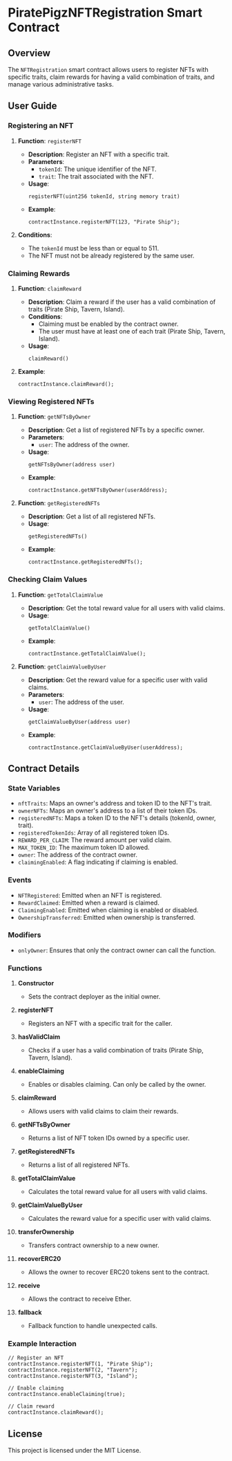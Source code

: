
# PiratePigzNFTRegistration Smart Contract

## Overview

The `NFTRegistration` smart contract allows users to register NFTs with specific traits, claim rewards for having a valid combination of traits, and manage various administrative tasks.

## User Guide

### Registering an NFT

1. **Function**: `registerNFT`
   - **Description**: Register an NFT with a specific trait.
   - **Parameters**:
     - `tokenId`: The unique identifier of the NFT.
     - `trait`: The trait associated with the NFT.
   - **Usage**:
     ```solidity
     registerNFT(uint256 tokenId, string memory trait)
     ```
   - **Example**:
     ```solidity
     contractInstance.registerNFT(123, "Pirate Ship");
     ```

2. **Conditions**:
   - The `tokenId` must be less than or equal to 511.
   - The NFT must not be already registered by the same user.

### Claiming Rewards

1. **Function**: `claimReward`
   - **Description**: Claim a reward if the user has a valid combination of traits (Pirate Ship, Tavern, Island).
   - **Conditions**:
     - Claiming must be enabled by the contract owner.
     - The user must have at least one of each trait (Pirate Ship, Tavern, Island).
   - **Usage**:
     ```solidity
     claimReward()
     ```

2. **Example**:
   ```solidity
   contractInstance.claimReward();
   ```

### Viewing Registered NFTs

1. **Function**: `getNFTsByOwner`
   - **Description**: Get a list of registered NFTs by a specific owner.
   - **Parameters**:
     - `user`: The address of the owner.
   - **Usage**:
     ```solidity
     getNFTsByOwner(address user)
     ```
   - **Example**:
     ```solidity
     contractInstance.getNFTsByOwner(userAddress);
     ```

2. **Function**: `getRegisteredNFTs`
   - **Description**: Get a list of all registered NFTs.
   - **Usage**:
     ```solidity
     getRegisteredNFTs()
     ```
   - **Example**:
     ```solidity
     contractInstance.getRegisteredNFTs();
     ```

### Checking Claim Values

1. **Function**: `getTotalClaimValue`
   - **Description**: Get the total reward value for all users with valid claims.
   - **Usage**:
     ```solidity
     getTotalClaimValue()
     ```
   - **Example**:
     ```solidity
     contractInstance.getTotalClaimValue();
     ```

2. **Function**: `getClaimValueByUser`
   - **Description**: Get the reward value for a specific user with valid claims.
   - **Parameters**:
     - `user`: The address of the user.
   - **Usage**:
     ```solidity
     getClaimValueByUser(address user)
     ```
   - **Example**:
     ```solidity
     contractInstance.getClaimValueByUser(userAddress);
     ```

## Contract Details

### State Variables

- `nftTraits`: Maps an owner's address and token ID to the NFT's trait.
- `ownerNFTs`: Maps an owner's address to a list of their token IDs.
- `registeredNFTs`: Maps a token ID to the NFT's details (tokenId, owner, trait).
- `registeredTokenIds`: Array of all registered token IDs.
- `REWARD_PER_CLAIM`: The reward amount per valid claim.
- `MAX_TOKEN_ID`: The maximum token ID allowed.
- `owner`: The address of the contract owner.
- `claimingEnabled`: A flag indicating if claiming is enabled.

### Events

- `NFTRegistered`: Emitted when an NFT is registered.
- `RewardClaimed`: Emitted when a reward is claimed.
- `ClaimingEnabled`: Emitted when claiming is enabled or disabled.
- `OwnershipTransferred`: Emitted when ownership is transferred.

### Modifiers

- `onlyOwner`: Ensures that only the contract owner can call the function.

### Functions

1. **Constructor**
   - Sets the contract deployer as the initial owner.

2. **registerNFT**
   - Registers an NFT with a specific trait for the caller.

3. **hasValidClaim**
   - Checks if a user has a valid combination of traits (Pirate Ship, Tavern, Island).

4. **enableClaiming**
   - Enables or disables claiming. Can only be called by the owner.

5. **claimReward**
   - Allows users with valid claims to claim their rewards.

6. **getNFTsByOwner**
   - Returns a list of NFT token IDs owned by a specific user.

7. **getRegisteredNFTs**
   - Returns a list of all registered NFTs.

8. **getTotalClaimValue**
   - Calculates the total reward value for all users with valid claims.

9. **getClaimValueByUser**
   - Calculates the reward value for a specific user with valid claims.

10. **transferOwnership**
    - Transfers contract ownership to a new owner.

11. **recoverERC20**
    - Allows the owner to recover ERC20 tokens sent to the contract.

12. **receive**
    - Allows the contract to receive Ether.

13. **fallback**
    - Fallback function to handle unexpected calls.

### Example Interaction

```solidity
// Register an NFT
contractInstance.registerNFT(1, "Pirate Ship");
contractInstance.registerNFT(2, "Tavern");
contractInstance.registerNFT(3, "Island");

// Enable claiming
contractInstance.enableClaiming(true);

// Claim reward
contractInstance.claimReward();
```

## License

This project is licensed under the MIT License.
```
